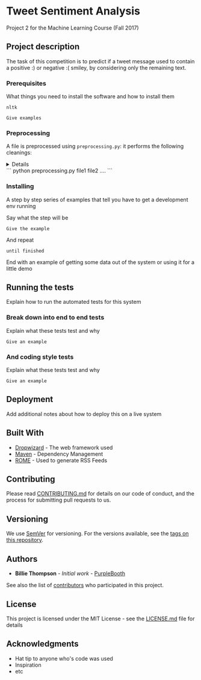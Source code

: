 # Tweet Sentiment Analysis
Project 2 for the Machine Learning Course (Fall 2017)

## Project description

The task of this competition is to predict if a tweet message used to contain a positive :) or negative :( smiley, by considering only the remaining text.

### Prerequisites

What things you need to install the software and how to install them

```
nltk
```
```
Give examples
```

### Preprocessing

A file is preprocessed using ```preprocessing.py```: it performs the following cleanings:
<details>
  <h3>Replace negative verbs</h3>
  <h3>Replace smiley and slangs</h3>
  <h3>Remove punctuation</h3>
  <h3>Segmentation</h3>
  <h3>correct char repetiotions</h3>
  <h3>correct char repetiotions</h3>
</details>
```
python preprocessing.py file1 file2 ....
```

### Installing

A step by step series of examples that tell you have to get a development env running

Say what the step will be

```
Give the example
```

And repeat

```
until finished
```

End with an example of getting some data out of the system or using it for a little demo

## Running the tests

Explain how to run the automated tests for this system

### Break down into end to end tests

Explain what these tests test and why

```
Give an example
```

### And coding style tests

Explain what these tests test and why

```
Give an example
```

## Deployment

Add additional notes about how to deploy this on a live system

## Built With

* [Dropwizard](http://www.dropwizard.io/1.0.2/docs/) - The web framework used
* [Maven](https://maven.apache.org/) - Dependency Management
* [ROME](https://rometools.github.io/rome/) - Used to generate RSS Feeds

## Contributing

Please read [CONTRIBUTING.md](https://gist.github.com/PurpleBooth/b24679402957c63ec426) for details on our code of conduct, and the process for submitting pull requests to us.

## Versioning

We use [SemVer](http://semver.org/) for versioning. For the versions available, see the [tags on this repository](https://github.com/your/project/tags). 

## Authors

* **Billie Thompson** - *Initial work* - [PurpleBooth](https://github.com/PurpleBooth)

See also the list of [contributors](https://github.com/your/project/contributors) who participated in this project.

## License

This project is licensed under the MIT License - see the [LICENSE.md](LICENSE.md) file for details

## Acknowledgments

* Hat tip to anyone who's code was used
* Inspiration
* etc
